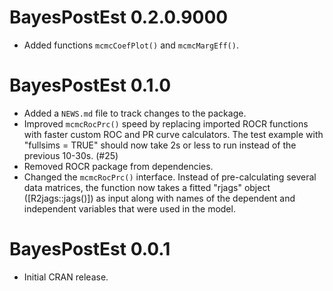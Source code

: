 # BayesPostEst 0.2.0.9000
* Added functions `mcmcCoefPlot()` and `mcmcMargEff()`.

# BayesPostEst 0.1.0

* Added a `NEWS.md` file to track changes to the package.
* Improved `mcmcRocPrc()` speed by replacing imported ROCR functions with faster custom ROC and PR curve calculators. The test example with "fullsims = TRUE" should now take 2s or less to run instead of the previous 10-30s. (#25)
* Removed ROCR package from dependencies. 
* Changed the `mcmcRocPrc()` interface. Instead of pre-calculating several data matrices, the function now takes a fitted "rjags" object ([R2jags::jags()]) as input along with names of the dependent and independent variables that were used in the model. 

# BayesPostEst 0.0.1

* Initial CRAN release. 